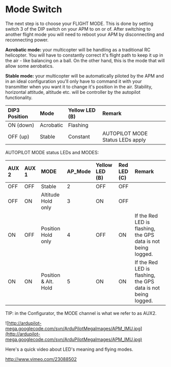 # Mode Switch #

The next step is to choose your FLIGHT MODE.  This is done by setting switch 3 of the DIP switch on your APM to on or of.  After switching to another flight mode you will need to reboot your APM by  disconnecting and reconnecting power.

**Acrobatic mode:** your multicopter will be handling as a traditional RC  helicopter. You will have to constantly correct it's flight path to keep it  up in the air - like balancing on a ball. On the other hand, this is the mode  that will allow some aerobatics.

**Stable mode:** your multicopter will be automatically piloted by the APM and in  an ideal configuration you'll only have to command it with your transmitter  when you want it to change it's position in the air. Stability, horizontal  attitude, altitude etc. will be controller by the autopilot functionality.


| **DIP3 Position** | **Mode** | **Yellow LED (B)** | **Remark** |
|:------------------|:---------|:-------------------|:-----------|
| ON (down)         | Acrobatic | Flashing           |            |
| OFF (up)          | Stable   | Constant           | AUTOPILOT MODE Status LEDs apply |

AUTOPILOT MODE status LEDs and MODES:

| **AUX 2** | **AUX 1** | **MODE** | **AP\_Mode** | **Yellow LED (B)** | **Red LED (C)** | **Remark** |
|:----------|:----------|:---------|:-------------|:-------------------|:----------------|:-----------|
| OFF       | OFF       | Stable   | 2            | OFF                | OFF             |            |
| OFF       | ON        | Altitude Hold only | 3            | ON                 | OFF             |            |
| ON        | OFF       | Position Hold only | 4            | OFF                | ON              | If the Red LED is flashing, the GPS data is not being logged. |
| ON        | ON        | Position & Alt. Hold | 5            | ON                 | ON              | If the Red LED is flashing, the GPS data is not being logged. |

TIP: in the Configurator, the MODE channel is what we refer to as AUX2.

![http://ardupilot-mega.googlecode.com/svn/ArduPilotMegaImages/APM_IMU.jpg](http://ardupilot-mega.googlecode.com/svn/ArduPilotMegaImages/APM_IMU.jpg)

Here's a quick video about LED's meaning and flying modes.

http://www.vimeo.com/23088502